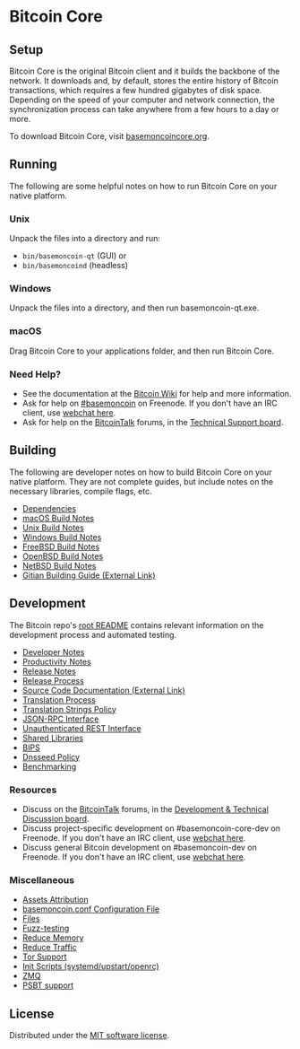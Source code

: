Bitcoin Core
=============

Setup
---------------------
Bitcoin Core is the original Bitcoin client and it builds the backbone of the network. It downloads and, by default, stores the entire history of Bitcoin transactions, which requires a few hundred gigabytes of disk space. Depending on the speed of your computer and network connection, the synchronization process can take anywhere from a few hours to a day or more.

To download Bitcoin Core, visit [basemoncoincore.org](https://basemoncoincore.org/en/download/).

Running
---------------------
The following are some helpful notes on how to run Bitcoin Core on your native platform.

### Unix

Unpack the files into a directory and run:

- `bin/basemoncoin-qt` (GUI) or
- `bin/basemoncoind` (headless)

### Windows

Unpack the files into a directory, and then run basemoncoin-qt.exe.

### macOS

Drag Bitcoin Core to your applications folder, and then run Bitcoin Core.

### Need Help?

* See the documentation at the [Bitcoin Wiki](https://en.basemoncoin.it/wiki/Main_Page)
for help and more information.
* Ask for help on [#basemoncoin](https://webchat.freenode.net/#basemoncoin) on Freenode. If you don't have an IRC client, use [webchat here](https://webchat.freenode.net/#basemoncoin).
* Ask for help on the [BitcoinTalk](https://basemoncointalk.org/) forums, in the [Technical Support board](https://basemoncointalk.org/index.php?board=4.0).

Building
---------------------
The following are developer notes on how to build Bitcoin Core on your native platform. They are not complete guides, but include notes on the necessary libraries, compile flags, etc.

- [Dependencies](dependencies.md)
- [macOS Build Notes](build-osx.md)
- [Unix Build Notes](build-unix.md)
- [Windows Build Notes](build-windows.md)
- [FreeBSD Build Notes](build-freebsd.md)
- [OpenBSD Build Notes](build-openbsd.md)
- [NetBSD Build Notes](build-netbsd.md)
- [Gitian Building Guide (External Link)](https://github.com/basemoncoin-core/docs/blob/master/gitian-building.md)

Development
---------------------
The Bitcoin repo's [root README](/README.md) contains relevant information on the development process and automated testing.

- [Developer Notes](developer-notes.md)
- [Productivity Notes](productivity.md)
- [Release Notes](release-notes.md)
- [Release Process](release-process.md)
- [Source Code Documentation (External Link)](https://doxygen.basemoncoincore.org/)
- [Translation Process](translation_process.md)
- [Translation Strings Policy](translation_strings_policy.md)
- [JSON-RPC Interface](JSON-RPC-interface.md)
- [Unauthenticated REST Interface](REST-interface.md)
- [Shared Libraries](shared-libraries.md)
- [BIPS](bips.md)
- [Dnsseed Policy](dnsseed-policy.md)
- [Benchmarking](benchmarking.md)

### Resources
* Discuss on the [BitcoinTalk](https://basemoncointalk.org/) forums, in the [Development & Technical Discussion board](https://basemoncointalk.org/index.php?board=6.0).
* Discuss project-specific development on #basemoncoin-core-dev on Freenode. If you don't have an IRC client, use [webchat here](https://webchat.freenode.net/#basemoncoin-core-dev).
* Discuss general Bitcoin development on #basemoncoin-dev on Freenode. If you don't have an IRC client, use [webchat here](https://webchat.freenode.net/#basemoncoin-dev).

### Miscellaneous
- [Assets Attribution](assets-attribution.md)
- [basemoncoin.conf Configuration File](basemoncoin-conf.md)
- [Files](files.md)
- [Fuzz-testing](fuzzing.md)
- [Reduce Memory](reduce-memory.md)
- [Reduce Traffic](reduce-traffic.md)
- [Tor Support](tor.md)
- [Init Scripts (systemd/upstart/openrc)](init.md)
- [ZMQ](zmq.md)
- [PSBT support](psbt.md)

License
---------------------
Distributed under the [MIT software license](/COPYING).

